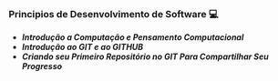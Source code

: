 ### Principios de Desenvolvimento de Software :computer:
 * **_Introdução a Computação e Pensamento Computacional_**
 * **_Introdução ao GIT e ao GITHUB_**
 * **_Criando seu Primeiro Repositório no GIT Para Compartilhar Seu Progresso_**
 

